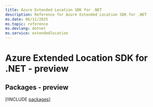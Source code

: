 ```yaml
---
title: Azure Extended Location SDK for .NET
description: Reference for Azure Extended Location SDK for .NET
ms.date: 06/11/2025
ms.topic: reference
ms.devlang: dotnet
ms.service: extendedlocation
---
```

# Azure Extended Location SDK for .NET - preview
## Packages - preview
[!INCLUDE [packages](extended-location-index.md)]